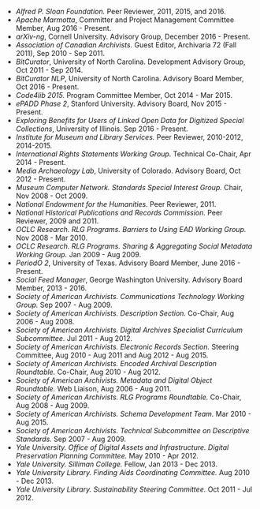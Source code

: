 * *Alfred P. Sloan Foundation.* Peer Reviewer, 2011, 2015, and 2016.
* *Apache Marmotta*, Committer and Project Management Committee Member, Aug 2016 - Present.
* *arXiv-ng*, Cornell University. Advisory Group, December 2016 - Present.
* *Association of Canadian Archivists.* Guest Editor, Archivaria 72 (Fall 2011), Sep 2010 - Sep 2011.
* *BitCurator*, University of North Carolina. Development Advisory Group, Oct 2011 - Sep 2014.
* *BitCurator NLP*, University of North Carolina. Advisory Board Member, Oct 2016 - Present.
* *Code4lib 2015.* Program Committee Member, Oct 2014 - Mar 2015.
* *ePADD Phase 2*, Stanford University. Advisory Board, Nov 2015 - Present.
* *Exploring Benefits for Users of Linked Open Data for Digitized Special Collections*, University of Illinois. Sep 2016 - Present.
* *Institute for Museum and Library Services.* Peer Reviewer, 2010-2012, 2014-2015.
* *International Rights Statements Working Group.* Technical Co-Chair, Apr 2014 - Present.
* *Media Archaeology Lab*, University of Colorado. Advisory Board, Oct 2012 - Present.
* *Museum Computer Network. Standards Special Interest Group.* Chair, Nov 2008 - Oct 2009.
* *National Endowment for the Humanities.* Peer Reviewer, 2011.
* *National Historical Publications and Records Commission.* Peer Reviewer, 2009 and 2011.
* *OCLC Research. RLG Programs. Barriers to Using EAD Working Group.* Nov 2008 - Mar 2010.
* *OCLC Research. RLG Programs. Sharing &amp; Aggregating Social Metadata Working Group.* Jan 2009 - Aug 2009.
* *PeriodO 2*, University of Texas. Advisory Board Member, June 2016 - Present.
* *Social Feed Manager*, George Washington University. Advisory Board Member, 2013 - 2016.
* *Society of American Archivists. Communications Technology Working Group.* Sep 2007 - Aug 2009.
* *Society of American Archivists. Description Section.* Co-Chair, Aug 2006 - Aug 2008.
* *Society of American Archivists. Digital Archives Specialist Curriculum Subcommittee.* Jul 2011 - Aug 2012.
* *Society of American Archivists. Electronic Records Section.* Steering Committee, Aug 2010 - Aug 2011 and Aug 2012 - Aug 2015.
* *Society of American Archivists. Encoded Archival Description Roundtable.* Co-Chair, Aug 2010 - Aug 2012.
* *Society of American Archivists. Metadata and Digital Object Roundtable.* Web Liaison, Aug 2006 - Aug 2011.
* *Society of American Archivists. RLG Programs Roundtable.* Co-Chair, Aug 2008 - Aug 2009.
* *Society of American Archivists. Schema Development Team.* Mar 2010 - Aug 2015.
* *Society of American Archivists. Technical Subcommittee on Descriptive Standards.* Sep 2007 - Aug 2009.
* *Yale University. Office of Digital Assets and Infrastructure. Digital Preservation Planning Committee.* May 2010 - Apr 2012.
* *Yale University. Silliman College.* Fellow, Jan 2013 - Dec 2013.
* *Yale University Library. Finding Aids Coordinating Committee.* Aug 2010 - Dec 2013.
* *Yale University Library. Sustainability Steering Committee.* Oct 2011 - Jul 2012.
